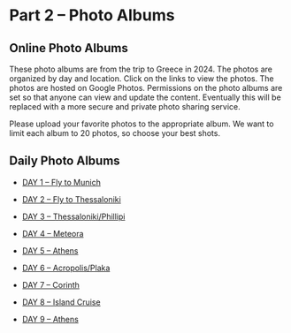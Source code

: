 # Part 2 – Photo Albums

## Online Photo Albums

These photo albums are from the trip to Greece in 2024. 
The photos are organized by day and location. 
Click on the links to view the photos.
The photos are hosted on Google Photos.
Permissions on the photo albums are set so that anyone can view and update the content.
Eventually this will be replaced with a more secure and private photo sharing service.

Please upload your favorite photos to the appropriate album.
We want to limit each album to 20 photos, so choose your best shots.


## Daily Photo Albums

* [DAY 1 – Fly to Munich](https://photos.google.com/share/AF1QipNtpzliXNnqAjDWVJH0lTAfvMicWMm5N5CXjreqFR4hxGxh1xxjMgSdeZPlynbyxg?key=NW15NFk4SGE4NjA3SlFxWmt1dkFZbEtoejhyaU5B)

* [DAY 2 – Fly to Thessaloniki](https://photos.google.com/share/AF1QipOzDBBmE1A0k6UAl3LXPwU3j9dBAMRBwc8jImK18XT2qiOvFKxhY2V8ym00fL-sAQ?key=NThUWE45THF6VW5uaWNUcmRXeDFueHp6QmhHQTd3)

* [DAY 3 – Thessaloniki/Phillipi](https://photos.google.com/share/AF1QipOAlmejgNx8TkQwR32pDv5X3yHdvB0GWlylT7d5-lky3ipsHFCJ-GbBPNolWwL6pQ?key=YjQzY0g0WFlHZVFKTUJTRGgzRGNsS0JIZFlyS1FB)

* [DAY 4 – Meteora](https://photos.google.com/share/AF1QipNnyie_iX9ryFh1XqOdmBhFF-2UMpkBxNUYHwcvyp72ZJH8U93iw2lHlEC9iwKl-w?key=VmsxcjRPZXd2UmpSc0VhMEMyalVsSFdrRnpMQVV3)

* [DAY 5 – Athens](https://photos.google.com/share/AF1QipNy6r7HP0Adlcr7fF7Mcxn3y-9gP-BFufcsrYlS7CK2PcVH2VUnv-b3SjeMmdCXng?key=b1pSRHlzc0NadXZudE9GMUo0ZzNSaDk2SWljbENn)

* [DAY 6 – Acropolis/Plaka](https://photos.google.com/share/AF1QipPW_LB64scqI_rAHZ4tfqZAdY4JFqbTsvIJurHZFmb6p0ZH_M51VIplVBk0yxjadw?key=dTBuOTZaM3VDMjhtRnRRUkRsb1l3VUZoQjFQRmp3)

* [DAY 7 – Corinth](https://photos.google.com/share/AF1QipMUj8U2uzE83_RfjIsk0OmbStg99VjVXxSrkX6qodl0u3ktsgO7GqUbF2e5-_3JKg?key=b3N6RW1rRWxYbVNyWmZwdUNqbDN5VFZxZUdHSVB3)

* [DAY 8 – Island Cruise](https://photos.google.com/share/AF1QipNZycMMmS0-IeC5w3Aiv2xvcjwRecCr1ECT-P6KBp4YH27omlh64ohClh7K3j9_1A?key=SVRlQWlNclpJa0FtT0xxM3pDdFFPT1NQb00yRGx3)

* [DAY 9 – Athens](https://photos.google.com/share/AF1QipMbxAL7W0LfR5FeTpn9zZbh81cqjb5znNxPBqNWu6kj5_lGfiQus7sfjSvCn76BiA?key=anRVU1J3c3NiRjZ6UWw4M1VFT0djUnJiZk1xR2JR)

